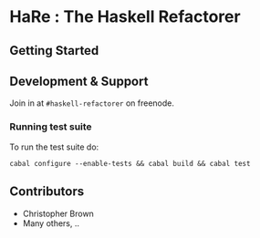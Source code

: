# HaRe : The Haskell Refactorer

## Getting Started

## Development & Support

Join in at `#haskell-refactorer` on freenode.

### Running test suite

To run the test suite do:

    cabal configure --enable-tests && cabal build && cabal test

## Contributors

 * Christopher Brown
 * Many others, ..

